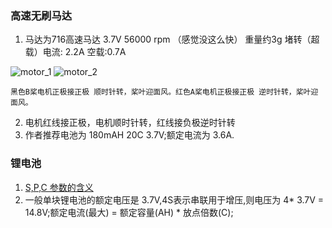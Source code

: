### 高速无刷马达
1. 马达为716高速马达  3.7V 56000 rpm （感觉没这么快） 重量约3g    堵转（超载）电流: 2.2A     空载:0.7A

![motor_1](motor_1.jpg=1000x700)
![motor_2](motor_2.jpg=1000x700)
```
黑色B桨电机正极接正极 顺时针转，桨叶迎面风。红色A桨电机正极接正极 逆时针转，桨叶迎面风。
```
2. 电机红线接正极，电机顺时针转，红线接负极逆时针转
3. 作者推荐电池为 180mAH 20C 3.7V;额定电流为 3.6A.

### 锂电池
1. [S,P,C 参数的含义](https://www.eet-china.com/mp/a30749.html)
2. 一般单块锂电池的额定电压是 3.7V,4S表示串联用于增压,则电压为 4* 3.7V = 14.8V;额定电流(最大) = 额定容量(AH) * 放点倍数(C);
